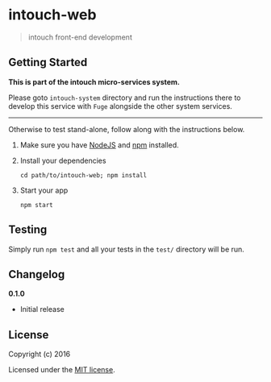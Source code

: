 # intouch-web

> intouch front-end development


## Getting Started

**This is part of the intouch micro-services system.**

Please goto `intouch-system` directory and run the instructions there to develop this service with `Fuge` alongside the other system services. 

----

Otherwise to test stand-alone, follow along with the instructions below.

1. Make sure you have [NodeJS](https://nodejs.org/) and [npm](https://www.npmjs.com/) installed.
2. Install your dependencies

    ```
    cd path/to/intouch-web; npm install
    ```

3. Start your app

    ```
    npm start
    ```

## Testing

Simply run `npm test` and all your tests in the `test/` directory will be run.


## Changelog

__0.1.0__

- Initial release


## License

Copyright (c) 2016

Licensed under the [MIT license](LICENSE).

